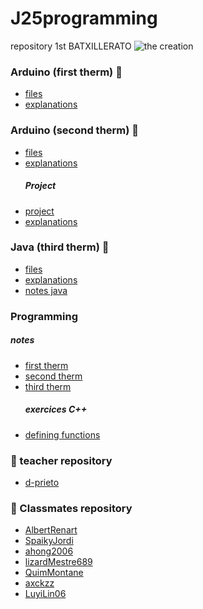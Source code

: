 # J25programming
repository 1st BATXILLERATO
![the creation](https://www.algomasquearte.es/2436/miguel-angel-creaccion-adan-detalle-manos.jpg)


### Arduino (first therm) 🤖
- [files](https://github.com/JuLiA1o1/J25programming/tree/main/Arduino)
- [explanations](https://github.com/JuLiA1o1/J25programming/blob/main/Arduino/explanation.md)

### Arduino (second therm) 🤖
- [files](https://github.com/JuLiA1o1/J25programming/tree/main/Arduino%202)
- [explanations](https://github.com/JuLiA1o1/J25programming/blob/main/Arduino%202/explanation.md)
  ##### Project
- [project](https://github.com/JuLiA1o1/J25programming/tree/main/Arduino%202/PROJECT)
- [explanations](https://github.com/JuLiA1o1/J25programming/blob/main/Arduino%202/PROJECT/explanation.md)
  
### Java (third therm) 🤖
- [files](https://github.com/JuLiA1o1/J25programming/tree/main/Java)
- [explanations]()
- [notes java](https://github.com/JuLiA1o1/J25programming/blob/main/Java/apuntes%20java.md)

### Programming

 ##### notes
- [first therm](https://github.com/JuLiA1o1/J25programming/blob/main/Arduino/notes%20(first%20therm).md)
- [second therm](https://github.com/JuLiA1o1/J25programming/blob/main/Arduino%202/notes%20(second%20therm).md)
- [third therm]()
  ##### exercices C++ 
- [defining functions](https://github.com/JuLiA1o1/J25programming/blob/main/Arduino%202/defining%20functions.md)

### 👥 teacher repository
- [d-prieto](https://github.com/d-prieto/J25-Programming)

### 👥 Classmates repository
- [AlbertRenart](https://github.com/albertrenart/J25-programming)
- [SpaikyJordi](https://github.com/Spaikyjordi/J25-programming-jordi)
- [ahong2006](https://github.com/ahong2006/J25-PROGRAMMING)
- [lizardMestre689](https://github.com/lizardMestre689/J25-programming)
- [QuimMontane](https://github.com/QuimMontane/J25-programmig-Quim)
- [axckzz](https://github.com/axckzz/J25-Progamming#j25-progamming)
- [LuyiLin06](https://github.com/LuyiLin06/J25-programming)


